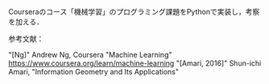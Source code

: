Courseraのコース「機械学習」のプログラミング課題をPythonで実装し，考察を加える．

参考文献：

"[Ng]" Andrew Ng, Coursera "Machine Learning" https://www.coursera.org/learn/machine-learning
"[Amari, 2016]" Shun-ichi Amari, "Information Geometry and Its Applications"

